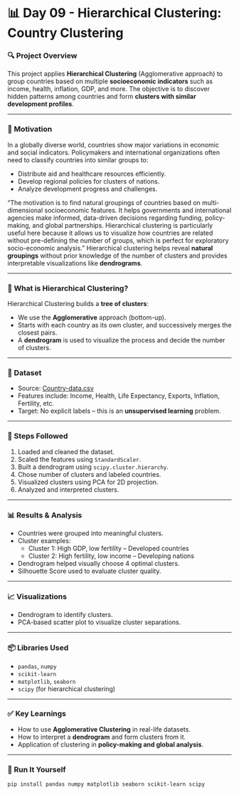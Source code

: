 # 📊 Day 09 - Hierarchical Clustering: Country Clustering

### 🔍 Project Overview
This project applies **Hierarchical Clustering** (Agglomerative approach) to group countries based on multiple **socioeconomic indicators** such as income, health, inflation, GDP, and more. The objective is to discover hidden patterns among countries and form **clusters with similar development profiles**.

---

### 🎯 Motivation
In a globally diverse world, countries show major variations in economic and social indicators. Policymakers and international organizations often need to classify countries into similar groups to:
- Distribute aid and healthcare resources efficiently.
- Develop regional policies for clusters of nations.
- Analyze development progress and challenges.
  
“The motivation is to find natural groupings of countries based on multi-dimensional socioeconomic features. It helps governments and international agencies make informed, data-driven decisions regarding funding, policy-making, and global partnerships. Hierarchical clustering is particularly useful here because it allows us to visualize how countries are related without pre-defining the number of groups, which is perfect for exploratory socio-economic analysis.”
Hierarchical clustering helps reveal **natural groupings** without prior knowledge of the number of clusters and provides interpretable visualizations like **dendrograms**.

---

### 🧠 What is Hierarchical Clustering?
Hierarchical Clustering builds a **tree of clusters**:
- We use the **Agglomerative** approach (bottom-up).
- Starts with each country as its own cluster, and successively merges the closest pairs.
- A **dendrogram** is used to visualize the process and decide the number of clusters.

---

### 📁 Dataset
- Source: [Country-data.csv](https://www.kaggle.com/datasets/rohan0301/unsupervised-learning-on-country-data)
- Features include: Income, Health, Life Expectancy, Exports, Inflation, Fertility, etc.
- Target: No explicit labels – this is an **unsupervised learning** problem.

---

### 🔧 Steps Followed
1. Loaded and cleaned the dataset.
2. Scaled the features using `StandardScaler`.
3. Built a dendrogram using `scipy.cluster.hierarchy`.
4. Chose number of clusters and labeled countries.
5. Visualized clusters using PCA for 2D projection.
6. Analyzed and interpreted clusters.

---

### 📊 Results & Analysis
- Countries were grouped into meaningful clusters.
- Cluster examples:
  - Cluster 1: High GDP, low fertility – Developed countries
  - Cluster 2: High fertility, low income – Developing nations
- Dendrogram helped visually choose 4 optimal clusters.
- Silhouette Score used to evaluate cluster quality.

---

### 📈 Visualizations
- Dendrogram to identify clusters.
- PCA-based scatter plot to visualize cluster separations.

---

### 📦 Libraries Used
- `pandas`, `numpy`
- `scikit-learn`
- `matplotlib`, `seaborn`
- `scipy` (for hierarchical clustering)

---

### ✅ Key Learnings
- How to use **Agglomerative Clustering** in real-life datasets.
- How to interpret a **dendrogram** and form clusters from it.
- Application of clustering in **policy-making and global analysis**.

---

### 🧮 Run It Yourself
```bash
pip install pandas numpy matplotlib seaborn scikit-learn scipy

